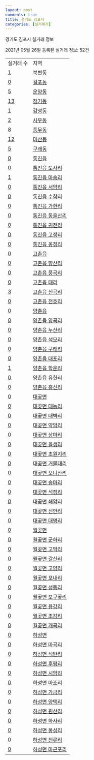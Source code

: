 ```yaml
---
layout: post
comments: true
title: 경기도 김포시
categories: [실거래가]
---
```


경기도 김포시 실거래 정보

2021년 05월 26일 등록된 실거래 정보: 52건


<table>
  <tr>
    <td>실거래 수</td>
    <td>지역</td>
  </tr>

  
  <tr>
    <td><a href="4157010100.html">1</a></td>
    <td><a href="4157010100.html">북변동</a></td>
  </tr>
    

  <tr>
    <td><a href="4157010200.html">0</a></td>
    <td><a href="4157010200.html">걸포동</a></td>
  </tr>
    

  <tr>
    <td><a href="4157010300.html">5</a></td>
    <td><a href="4157010300.html">운양동</a></td>
  </tr>
    

  <tr>
    <td><a href="4157010400.html">13</a></td>
    <td><a href="4157010400.html">장기동</a></td>
  </tr>
    

  <tr>
    <td><a href="4157010500.html">1</a></td>
    <td><a href="4157010500.html">감정동</a></td>
  </tr>
    

  <tr>
    <td><a href="4157010600.html">2</a></td>
    <td><a href="4157010600.html">사우동</a></td>
  </tr>
    

  <tr>
    <td><a href="4157010700.html">8</a></td>
    <td><a href="4157010700.html">풍무동</a></td>
  </tr>
    

  <tr>
    <td><a href="4157010800.html">12</a></td>
    <td><a href="4157010800.html">마산동</a></td>
  </tr>
    

  <tr>
    <td><a href="4157010900.html">5</a></td>
    <td><a href="4157010900.html">구래동</a></td>
  </tr>
    

  <tr>
    <td><a href="4157025000.html">0</a></td>
    <td><a href="4157025000.html">통진읍</a></td>
  </tr>
    

  <tr>
    <td><a href="4157025021.html">0</a></td>
    <td><a href="4157025021.html">통진읍 도사리</a></td>
  </tr>
    

  <tr>
    <td><a href="4157025022.html">1</a></td>
    <td><a href="4157025022.html">통진읍 마송리</a></td>
  </tr>
    

  <tr>
    <td><a href="4157025023.html">0</a></td>
    <td><a href="4157025023.html">통진읍 서암리</a></td>
  </tr>
    

  <tr>
    <td><a href="4157025024.html">0</a></td>
    <td><a href="4157025024.html">통진읍 수참리</a></td>
  </tr>
    

  <tr>
    <td><a href="4157025025.html">0</a></td>
    <td><a href="4157025025.html">통진읍 가현리</a></td>
  </tr>
    

  <tr>
    <td><a href="4157025026.html">0</a></td>
    <td><a href="4157025026.html">통진읍 동을산리</a></td>
  </tr>
    

  <tr>
    <td><a href="4157025027.html">0</a></td>
    <td><a href="4157025027.html">통진읍 귀전리</a></td>
  </tr>
    

  <tr>
    <td><a href="4157025028.html">0</a></td>
    <td><a href="4157025028.html">통진읍 고정리</a></td>
  </tr>
    

  <tr>
    <td><a href="4157025029.html">0</a></td>
    <td><a href="4157025029.html">통진읍 옹정리</a></td>
  </tr>
    

  <tr>
    <td><a href="4157025300.html">0</a></td>
    <td><a href="4157025300.html">고촌읍</a></td>
  </tr>
    

  <tr>
    <td><a href="4157025321.html">0</a></td>
    <td><a href="4157025321.html">고촌읍 향산리</a></td>
  </tr>
    

  <tr>
    <td><a href="4157025322.html">0</a></td>
    <td><a href="4157025322.html">고촌읍 풍곡리</a></td>
  </tr>
    

  <tr>
    <td><a href="4157025323.html">0</a></td>
    <td><a href="4157025323.html">고촌읍 태리</a></td>
  </tr>
    

  <tr>
    <td><a href="4157025324.html">3</a></td>
    <td><a href="4157025324.html">고촌읍 신곡리</a></td>
  </tr>
    

  <tr>
    <td><a href="4157025325.html">0</a></td>
    <td><a href="4157025325.html">고촌읍 전호리</a></td>
  </tr>
    

  <tr>
    <td><a href="4157025600.html">0</a></td>
    <td><a href="4157025600.html">양촌읍</a></td>
  </tr>
    

  <tr>
    <td><a href="4157025621.html">0</a></td>
    <td><a href="4157025621.html">양촌읍 양곡리</a></td>
  </tr>
    

  <tr>
    <td><a href="4157025622.html">0</a></td>
    <td><a href="4157025622.html">양촌읍 누산리</a></td>
  </tr>
    

  <tr>
    <td><a href="4157025623.html">0</a></td>
    <td><a href="4157025623.html">양촌읍 석모리</a></td>
  </tr>
    

  <tr>
    <td><a href="4157025624.html">0</a></td>
    <td><a href="4157025624.html">양촌읍 구래리</a></td>
  </tr>
    

  <tr>
    <td><a href="4157025625.html">0</a></td>
    <td><a href="4157025625.html">양촌읍 대포리</a></td>
  </tr>
    

  <tr>
    <td><a href="4157025626.html">1</a></td>
    <td><a href="4157025626.html">양촌읍 학운리</a></td>
  </tr>
    

  <tr>
    <td><a href="4157025627.html">0</a></td>
    <td><a href="4157025627.html">양촌읍 유현리</a></td>
  </tr>
    

  <tr>
    <td><a href="4157025628.html">0</a></td>
    <td><a href="4157025628.html">양촌읍 흥신리</a></td>
  </tr>
    

  <tr>
    <td><a href="4157034000.html">0</a></td>
    <td><a href="4157034000.html">대곶면</a></td>
  </tr>
    

  <tr>
    <td><a href="4157034021.html">0</a></td>
    <td><a href="4157034021.html">대곶면 대능리</a></td>
  </tr>
    

  <tr>
    <td><a href="4157034022.html">0</a></td>
    <td><a href="4157034022.html">대곶면 대벽리</a></td>
  </tr>
    

  <tr>
    <td><a href="4157034023.html">0</a></td>
    <td><a href="4157034023.html">대곶면 약암리</a></td>
  </tr>
    

  <tr>
    <td><a href="4157034024.html">0</a></td>
    <td><a href="4157034024.html">대곶면 상마리</a></td>
  </tr>
    

  <tr>
    <td><a href="4157034025.html">0</a></td>
    <td><a href="4157034025.html">대곶면 율생리</a></td>
  </tr>
    

  <tr>
    <td><a href="4157034026.html">0</a></td>
    <td><a href="4157034026.html">대곶면 초원지리</a></td>
  </tr>
    

  <tr>
    <td><a href="4157034027.html">0</a></td>
    <td><a href="4157034027.html">대곶면 거물대리</a></td>
  </tr>
    

  <tr>
    <td><a href="4157034028.html">0</a></td>
    <td><a href="4157034028.html">대곶면 오니산리</a></td>
  </tr>
    

  <tr>
    <td><a href="4157034029.html">0</a></td>
    <td><a href="4157034029.html">대곶면 송마리</a></td>
  </tr>
    

  <tr>
    <td><a href="4157034030.html">0</a></td>
    <td><a href="4157034030.html">대곶면 석정리</a></td>
  </tr>
    

  <tr>
    <td><a href="4157034031.html">0</a></td>
    <td><a href="4157034031.html">대곶면 쇄암리</a></td>
  </tr>
    

  <tr>
    <td><a href="4157034032.html">0</a></td>
    <td><a href="4157034032.html">대곶면 신안리</a></td>
  </tr>
    

  <tr>
    <td><a href="4157034033.html">0</a></td>
    <td><a href="4157034033.html">대곶면 대명리</a></td>
  </tr>
    

  <tr>
    <td><a href="4157035000.html">0</a></td>
    <td><a href="4157035000.html">월곶면</a></td>
  </tr>
    

  <tr>
    <td><a href="4157035021.html">0</a></td>
    <td><a href="4157035021.html">월곶면 군하리</a></td>
  </tr>
    

  <tr>
    <td><a href="4157035022.html">0</a></td>
    <td><a href="4157035022.html">월곶면 고막리</a></td>
  </tr>
    

  <tr>
    <td><a href="4157035023.html">0</a></td>
    <td><a href="4157035023.html">월곶면 갈산리</a></td>
  </tr>
    

  <tr>
    <td><a href="4157035024.html">0</a></td>
    <td><a href="4157035024.html">월곶면 고양리</a></td>
  </tr>
    

  <tr>
    <td><a href="4157035025.html">0</a></td>
    <td><a href="4157035025.html">월곶면 포내리</a></td>
  </tr>
    

  <tr>
    <td><a href="4157035026.html">0</a></td>
    <td><a href="4157035026.html">월곶면 성동리</a></td>
  </tr>
    

  <tr>
    <td><a href="4157035027.html">0</a></td>
    <td><a href="4157035027.html">월곶면 보구곶리</a></td>
  </tr>
    

  <tr>
    <td><a href="4157035028.html">0</a></td>
    <td><a href="4157035028.html">월곶면 용강리</a></td>
  </tr>
    

  <tr>
    <td><a href="4157035029.html">0</a></td>
    <td><a href="4157035029.html">월곶면 조강리</a></td>
  </tr>
    

  <tr>
    <td><a href="4157035030.html">0</a></td>
    <td><a href="4157035030.html">월곶면 개곡리</a></td>
  </tr>
    

  <tr>
    <td><a href="4157036000.html">0</a></td>
    <td><a href="4157036000.html">하성면</a></td>
  </tr>
    

  <tr>
    <td><a href="4157036021.html">0</a></td>
    <td><a href="4157036021.html">하성면 마곡리</a></td>
  </tr>
    

  <tr>
    <td><a href="4157036022.html">0</a></td>
    <td><a href="4157036022.html">하성면 석탄리</a></td>
  </tr>
    

  <tr>
    <td><a href="4157036023.html">0</a></td>
    <td><a href="4157036023.html">하성면 후평리</a></td>
  </tr>
    

  <tr>
    <td><a href="4157036024.html">0</a></td>
    <td><a href="4157036024.html">하성면 시암리</a></td>
  </tr>
    

  <tr>
    <td><a href="4157036025.html">0</a></td>
    <td><a href="4157036025.html">하성면 마조리</a></td>
  </tr>
    

  <tr>
    <td><a href="4157036026.html">0</a></td>
    <td><a href="4157036026.html">하성면 가금리</a></td>
  </tr>
    

  <tr>
    <td><a href="4157036027.html">0</a></td>
    <td><a href="4157036027.html">하성면 양택리</a></td>
  </tr>
    

  <tr>
    <td><a href="4157036028.html">0</a></td>
    <td><a href="4157036028.html">하성면 원산리</a></td>
  </tr>
    

  <tr>
    <td><a href="4157036029.html">0</a></td>
    <td><a href="4157036029.html">하성면 하사리</a></td>
  </tr>
    

  <tr>
    <td><a href="4157036030.html">0</a></td>
    <td><a href="4157036030.html">하성면 봉성리</a></td>
  </tr>
    

  <tr>
    <td><a href="4157036031.html">0</a></td>
    <td><a href="4157036031.html">하성면 전류리</a></td>
  </tr>
    

  <tr>
    <td><a href="4157036032.html">0</a></td>
    <td><a href="4157036032.html">하성면 마근포리</a></td>
  </tr>
    


</table>
    